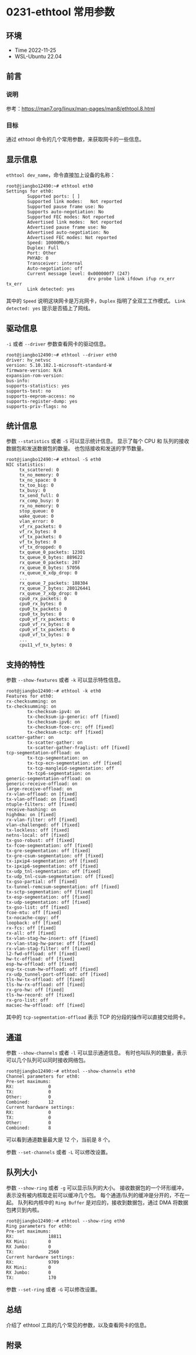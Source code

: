# 0231-ethtool 常用参数

## 环境

- Time 2022-11-25
- WSL-Ubuntu 22.04

## 前言

### 说明

参考：<https://man7.org/linux/man-pages/man8/ethtool.8.html>

### 目标

通过 ethtool 命令的几个常用参数，来获取网卡的一些信息。

## 显示信息

`ethtool dev_name`，命令直接加上设备的名称：

```text
root@jiangbo12490:~# ethtool eth0
Settings for eth0:
        Supported ports: [ ]
        Supported link modes:   Not reported
        Supported pause frame use: No
        Supports auto-negotiation: No
        Supported FEC modes: Not reported
        Advertised link modes:  Not reported
        Advertised pause frame use: No
        Advertised auto-negotiation: No
        Advertised FEC modes: Not reported
        Speed: 10000Mb/s
        Duplex: Full
        Port: Other
        PHYAD: 0
        Transceiver: internal
        Auto-negotiation: off
        Current message level: 0x000000f7 (247)
                               drv probe link ifdown ifup rx_err tx_err
        Link detected: yes
```

其中的 `Speed` 说明这块网卡是万兆网卡，`Duplex` 指明了全双工工作模式。
`Link detected: yes` 提示是否插上了网线。

## 驱动信息

`-i` 或者 `--driver` 参数查看网卡的驱动信息。

```text
root@jiangbo12490:~# ethtool --driver eth0
driver: hv_netvsc
version: 5.10.102.1-microsoft-standard-W
firmware-version: N/A
expansion-rom-version:
bus-info:
supports-statistics: yes
supports-test: no
supports-eeprom-access: no
supports-register-dump: yes
supports-priv-flags: no
```

## 统计信息

参数 `--statistics` 或者 `-S` 可以显示统计信息。
显示了每个 CPU 和 队列的接收数据包和发送数据包的数量。
也包括接收和发送的字节数量。

```text
root@jiangbo12490:~# ethtool -S eth0
NIC statistics:
     tx_scattered: 0
     tx_no_memory: 0
     tx_no_space: 0
     tx_too_big: 0
     tx_busy: 0
     tx_send_full: 0
     rx_comp_busy: 0
     rx_no_memory: 0
     stop_queue: 0
     wake_queue: 0
     vlan_error: 0
     vf_rx_packets: 0
     vf_rx_bytes: 0
     vf_tx_packets: 0
     vf_tx_bytes: 0
     vf_tx_dropped: 0
     tx_queue_0_packets: 12301
     tx_queue_0_bytes: 889622
     rx_queue_0_packets: 207
     rx_queue_0_bytes: 57056
     rx_queue_0_xdp_drop: 0
     ...
     rx_queue_7_packets: 188304
     rx_queue_7_bytes: 280126441
     rx_queue_7_xdp_drop: 0
     cpu0_rx_packets: 0
     cpu0_rx_bytes: 0
     cpu0_tx_packets: 0
     cpu0_tx_bytes: 0
     cpu0_vf_rx_packets: 0
     cpu0_vf_rx_bytes: 0
     cpu0_vf_tx_packets: 0
     cpu0_vf_tx_bytes: 0
     ...
     cpu11_vf_tx_bytes: 0
```

## 支持的特性

参数 `--show-features` 或者 `-k` 可以显示特性信息。

```text
root@jiangbo12490:~# ethtool -k eth0
Features for eth0:
rx-checksumming: on
tx-checksumming: on
        tx-checksum-ipv4: on
        tx-checksum-ip-generic: off [fixed]
        tx-checksum-ipv6: on
        tx-checksum-fcoe-crc: off [fixed]
        tx-checksum-sctp: off [fixed]
scatter-gather: on
        tx-scatter-gather: on
        tx-scatter-gather-fraglist: off [fixed]
tcp-segmentation-offload: on
        tx-tcp-segmentation: on
        tx-tcp-ecn-segmentation: off [fixed]
        tx-tcp-mangleid-segmentation: off
        tx-tcp6-segmentation: on
generic-segmentation-offload: on
generic-receive-offload: on
large-receive-offload: on
rx-vlan-offload: on [fixed]
tx-vlan-offload: on [fixed]
ntuple-filters: off [fixed]
receive-hashing: on
highdma: on [fixed]
rx-vlan-filter: off [fixed]
vlan-challenged: off [fixed]
tx-lockless: off [fixed]
netns-local: off [fixed]
tx-gso-robust: off [fixed]
tx-fcoe-segmentation: off [fixed]
tx-gre-segmentation: off [fixed]
tx-gre-csum-segmentation: off [fixed]
tx-ipxip4-segmentation: off [fixed]
tx-ipxip6-segmentation: off [fixed]
tx-udp_tnl-segmentation: off [fixed]
tx-udp_tnl-csum-segmentation: off [fixed]
tx-gso-partial: off [fixed]
tx-tunnel-remcsum-segmentation: off [fixed]
tx-sctp-segmentation: off [fixed]
tx-esp-segmentation: off [fixed]
tx-udp-segmentation: off [fixed]
tx-gso-list: off [fixed]
fcoe-mtu: off [fixed]
tx-nocache-copy: off
loopback: off [fixed]
rx-fcs: off [fixed]
rx-all: off [fixed]
tx-vlan-stag-hw-insert: off [fixed]
rx-vlan-stag-hw-parse: off [fixed]
rx-vlan-stag-filter: off [fixed]
l2-fwd-offload: off [fixed]
hw-tc-offload: off [fixed]
esp-hw-offload: off [fixed]
esp-tx-csum-hw-offload: off [fixed]
rx-udp_tunnel-port-offload: off [fixed]
tls-hw-tx-offload: off [fixed]
tls-hw-rx-offload: off [fixed]
rx-gro-hw: off [fixed]
tls-hw-record: off [fixed]
rx-gro-list: off
macsec-hw-offload: off [fixed]
```

其中的 `tcp-segmentation-offload` 表示 TCP 的分段的操作可以直接交给网卡。

## 通道

参数 `--show-channels` 或者 `-l` 可以显示通道信息。
有时也叫队列的数量，表示可以几个队列可以同时接收网络包。

```text
root@jiangbo12490:~# ethtool --show-channels eth0
Channel parameters for eth0:
Pre-set maximums:
RX:             0
TX:             0
Other:          0
Combined:       12
Current hardware settings:
RX:             0
TX:             0
Other:          0
Combined:       8
```

可以看到通道数量最大是 12 个，当前是 8 个。

参数 `--set-channels` 或者 `-L` 可以修改设置。

## 队列大小

参数 `--show-ring` 或者 `-g` 可以显示队列的大小。
接收数据包的一个环形缓冲，表示没有被内核取走前可以缓冲几个包。
每个通道/队列的缓冲是分开的，不在一起。
队列和内核中的 `Ring Buffer` 是对应的，接收到数据包，通过 DMA 将数据包拷贝到内核。

```text
root@jiangbo12490:~# ethtool --show-ring eth0
Ring parameters for eth0:
Pre-set maximums:
RX:             18811
RX Mini:        0
RX Jumbo:       0
TX:             2560
Current hardware settings:
RX:             9709
RX Mini:        0
RX Jumbo:       0
TX:             170
```

参数 `--set-ring` 或者 `-G` 可以修改设置。

## 总结

介绍了 ethtool 工具的几个常见的参数，以及查看网卡的信息。

## 附录
